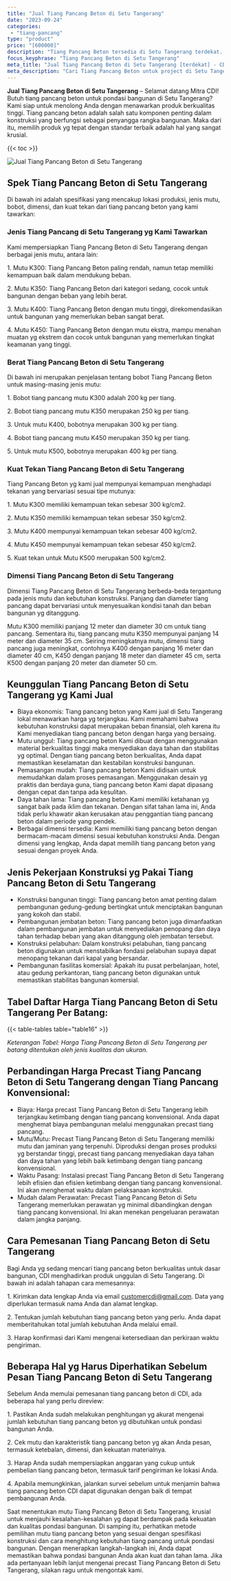 ```yaml
---
title: "Jual Tiang Pancang Beton di Setu Tangerang"
date: "2023-09-24"
categories:
 - "tiang-pancang"
type: "product"
price: "[600000]"
description: "Tiang Pancang Beton tersedia di Setu Tangerang terdekat. Tiang Pancang Beton ini sering dipakai dalam proyek konstruksi sebagai struktur penopang yang kuat dan berkualitas tinggi. Hubungi kami untuk informasi lebih lanjut."
focus_keyphrase: "Tiang Pancang Beton di Setu Tangerang"
meta_title: "Jual Tiang Pancang Beton di Setu Tangerang [terdekat] - CDI"
meta_description: "Cari Tiang Pancang Beton untuk project di Setu Tangerang? Kami menawarkan Tiang Pancang Beton yang berkualitas untuk pembangunan. Dapatkan harga terbaik sekarang."
---
```


**Jual Tiang Pancang Beton di Setu Tangerang** – Selamat datang Mitra CDI! Butuh tiang pancang beton untuk pondasi bangunan di Setu Tangerang? Kami siap untuk menolong Anda dengan menawarkan produk berkualitas tinggi. Tiang pancang beton adalah salah satu komponen penting dalam konstruksi yang berfungsi sebagai penyangga rangka bangunan. Maka dari itu, memilih produk yg tepat dengan standar terbaik adalah hal yang sangat krusial.

{{< toc >}}

![Jual Tiang Pancang Beton di Setu Tangerang](/images/tiang-pancang/tiang-pancang-13.jpg)

## Spek Tiang Pancang Beton di Setu Tangerang

Di bawah ini adalah spesifikasi yang mencakup lokasi produksi, jenis mutu, bobot, dimensi, dan kuat tekan dari tiang pancang beton yang kami tawarkan:

### Jenis Tiang Pancang di Setu Tangerang yg Kami Tawarkan

Kami mempersiapkan Tiang Pancang Beton di Setu Tangerang dengan berbagai jenis mutu, antara lain:

1\. Mutu K300: Tiang Pancang Beton paling rendah, namun tetap memiliki kemampuan baik dalam mendukung beban.

2\. Mutu K350: Tiang Pancang Beton dari kategori sedang, cocok untuk bangunan dengan beban yang lebih berat.

3\. Mutu K400: Tiang Pancang Beton dengan mutu tinggi, direkomendasikan untuk bangunan yang memerlukan beban sangat berat.

4\. Mutu K450: Tiang Pancang Beton dengan mutu ekstra, mampu menahan muatan yg ekstrem dan cocok untuk bangunan yang memerlukan tingkat keamanan yang tinggi.

### Berat Tiang Pancang Beton di Setu Tangerang

Di bawah ini merupakan penjelasan tentang bobot Tiang Pancang Beton untuk masing-masing jenis mutu:

1\. Bobot tiang pancang mutu K300 adalah 200 kg per tiang.

2\. Bobot tiang pancang mutu K350 merupakan 250 kg per tiang.

3\. Untuk mutu K400, bobotnya merupakan 300 kg per tiang.

4\. Bobot tiang pancang mutu K450 merupakan 350 kg per tiang.

5\. Untuk mutu K500, bobotnya merupakan 400 kg per tiang.

### Kuat Tekan Tiang Pancang Beton di Setu Tangerang

Tiang Pancang Beton yg kami jual mempunyai kemampuan menghadapi tekanan yang bervariasi sesuai tipe mutunya:

1\. Mutu K300 memiliki kemampuan tekan sebesar 300 kg/cm2.

2\. Mutu K350 memiliki kemampuan tekan sebesar 350 kg/cm2.

3\. Mutu K400 mempunyai kemampuan tekan sebesar 400 kg/cm2.

4\. Mutu K450 mempunyai kemampuan tekan sebesar 450 kg/cm2.

5\. Kuat tekan untuk Mutu K500 merupakan 500 kg/cm2.

### Dimensi Tiang Pancang Beton di Setu Tangerang

Dimensi Tiang Pancang Beton di Setu Tangerang berbeda-beda tergantung pada jenis mutu dan kebutuhan konstruksi. Panjang dan diameter tiang pancang dapat bervariasi untuk menyesuaikan kondisi tanah dan beban bangunan yg ditanggung.

Mutu K300 memiliki panjang 12 meter dan diameter 30 cm untuk tiang pancang. Sementara itu, tiang pancang mutu K350 mempunyai panjang 14 meter dan diameter 35 cm. Seiring meningkatnya mutu, dimensi tiang pancang juga meningkat, contohnya K400 dengan panjang 16 meter dan diameter 40 cm, K450 dengan panjang 18 meter dan diameter 45 cm, serta K500 dengan panjang 20 meter dan diameter 50 cm.

## Keunggulan Tiang Pancang Beton di Setu Tangerang yg Kami Jual

*   Biaya ekonomis: Tiang pancang beton yang Kami jual di Setu Tangerang lokal menawarkan harga yg terjangkau. Kami memahami bahwa kebutuhan konstruksi dapat merupakan beban finansial, oleh karena itu Kami menyediakan tiang pancang beton dengan harga yang bersaing.
*   Mutu unggul: Tiang pancang beton Kami dibuat dengan menggunakan material berkualitas tinggi maka menyediakan daya tahan dan stabilitas yg optimal. Dengan tiang pancang beton berkualitas, Anda dapat memastikan keselamatan dan kestabilan konstruksi bangunan.
*   Pemasangan mudah: Tiang pancang beton Kami didisain untuk memudahkan dalam proses pemasangan. Menggunakan desain yg praktis dan berdaya guna, tiang pancang beton Kami dapat dipasang dengan cepat dan tanpa ada kesulitan.
*   Daya tahan lama: Tiang pancang beton Kami memiliki ketahanan yg sangat baik pada iklim dan tekanan. Dengan sifat tahan lama ini, Anda tidak perlu khawatir akan kerusakan atau penggantian tiang pancang beton dalam periode yang pendek.
*   Berbagai dimensi tersedia: Kami memiliki tiang pancang beton dengan bermacam-macam dimensi sesuai kebutuhan konstruksi Anda. Dengan dimensi yang lengkap, Anda dapat memilih tiang pancang beton yang sesuai dengan proyek Anda.

## Jenis Pekerjaan Konstruksi yg Pakai Tiang Pancang Beton di Setu Tangerang

*   Konstruksi bangunan tinggi: Tiang pancang beton amat penting dalam pembangunan gedung-gedung bertingkat untuk menciptakan bangunan yang kokoh dan stabil.
*   Pembangunan jembatan beton: Tiang pancang beton juga dimanfaatkan dalam pembangunan jembatan untuk menyediakan penopang dan daya tahan terhadap beban yang akan ditanggung oleh jembatan tersebut.
*   Konstruksi pelabuhan: Dalam konstruksi pelabuhan, tiang pancang beton digunakan untuk menstabilkan fondasi pelabuhan supaya dapat menopang tekanan dari kapal yang bersandar.
*   Pembangunan fasilitas komersial: Apakah itu pusat perbelanjaan, hotel, atau gedung perkantoran, tiang pancang beton digunakan untuk memastikan stabilitas bangunan komersial.

## Tabel Daftar Harga Tiang Pancang Beton di Setu Tangerang Per Batang:

{{< table-tables table="table16" >}}

_Keterangan Tabel: Harga Tiang Pancang Beton di Setu Tangerang per batang ditentukan oleh jenis kualitas dan ukuran._

## Perbandingan Harga Precast Tiang Pancang Beton di Setu Tangerang dengan Tiang Pancang Konvensional:

*   Biaya: Harga precast Tiang Pancang Beton di Setu Tangerang lebih terjangkau ketimbang dengan tiang pancang konvensional. Anda dapat menghemat biaya pembangunan melalui menggunakan precast tiang pancang.
*   Mutu/Mutu: Precast Tiang Pancang Beton di Setu Tangerang memiliki mutu dan jaminan yang terpenuhi. Diproduksi dengan proses produksi yg berstandar tinggi, precast tiang pancang menyediakan daya tahan dan daya tahan yang lebih baik ketimbang dengan tiang pancang konvensional.
*   Waktu Pasang: Instalasi precast Tiang Pancang Beton di Setu Tangerang lebih efisien dan efisien ketimbang dengan tiang pancang konvensional. Ini akan menghemat waktu dalam pelaksanaan konstruksi.
*   Mudah dalam Perawatan: Precast Tiang Pancang Beton di Setu Tangerang memerlukan perawatan yg minimal dibandingkan dengan tiang pancang konvensional. Ini akan menekan pengeluaran perawatan dalam jangka panjang.

## Cara Pemesanan Tiang Pancang Beton di Setu Tangerang

Bagi Anda yg sedang mencari tiang pancang beton berkualitas untuk dasar bangunan, CDI menghadirkan produk unggulan di Setu Tangerang. Di bawah ini adalah tahapan cara memesannya:

1\.  Kirimkan data lengkap Anda via email customercdi@gmail.com. Data yang diperlukan termasuk nama Anda dan alamat lengkap.

2\.  Tentukan jumlah kebutuhan tiang pancang beton yang perlu. Anda dapat memberitahukan total jumlah kebutuhan Anda melalui email.

3\.  Harap konfirmasi dari Kami mengenai ketersediaan dan perkiraan waktu pengiriman.

## Beberapa Hal yg Harus Diperhatikan Sebelum Pesan Tiang Pancang Beton di Setu Tangerang

Sebelum Anda memulai pemesanan tiang pancang beton di CDI, ada beberapa hal yang perlu direview:

1\.  Pastikan Anda sudah melakukan penghitungan yg akurat mengenai jumlah kebutuhan tiang pancang beton yg dibutuhkan untuk pondasi bangunan Anda.

2\.  Cek mutu dan karakteristik tiang pancang beton yg akan Anda pesan, termasuk ketebalan, dimensi, dan kekuatan materialnya.

3\.  Harap Anda sudah mempersiapkan anggaran yang cukup untuk pembelian tiang pancang beton, termasuk tarif pengiriman ke lokasi Anda.

4\.  Apabila memungkinkan, jalankan survei sebelum untuk menjamin bahwa tiang pancang beton CDI dapat digunakan dengan baik di tempat pembangunan Anda.

Saat menentukan mutu Tiang Pancang Beton di Setu Tangerang, krusial untuk menjauhi kesalahan-kesalahan yg dapat berdampak pada kekuatan dan kualitas pondasi bangunan. Di samping itu, perhatikan metode pemilihan mutu tiang pancang beton yang sesuai dengan spesifikasi konstruksi dan cara menghitung kebutuhan tiang pancang untuk pondasi bangunan. Dengan menerapkan langkah-langkah ini, Anda dapat memastikan bahwa pondasi bangunan Anda akan kuat dan tahan lama. Jika ada pertanyaan lebih lanjut mengenai precast Tiang Pancang Beton di Setu Tangerang, silakan ragu untuk mengontak kami.